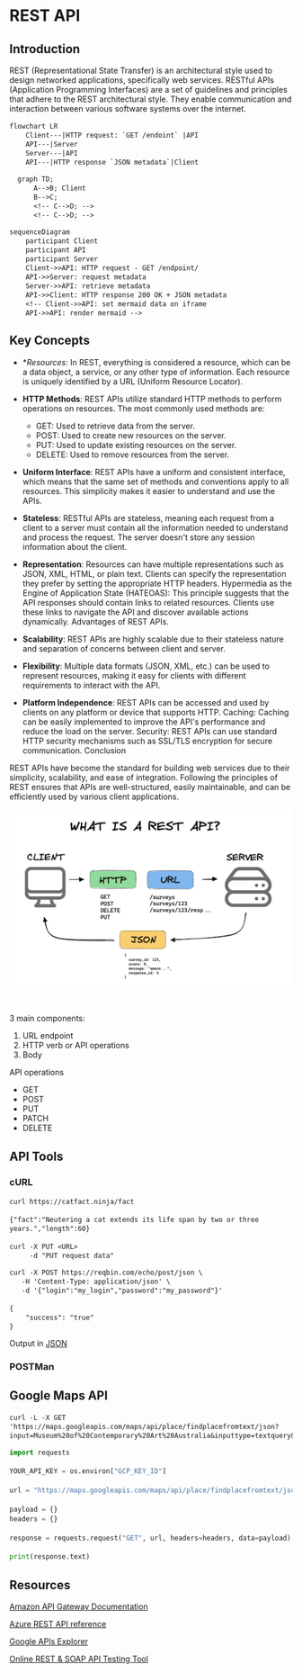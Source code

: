 # REST API

## Introduction

REST (Representational State Transfer) is an architectural style used to design networked applications, specifically web services. RESTful APIs (Application Programming Interfaces) are a set of guidelines and principles that adhere to the REST architectural style. They enable communication and interaction between various software systems over the internet.

```mermaid
flowchart LR
    Client---|HTTP request: `GET /endoint` |API
    API---|Server
    Server---|API
    API---|HTTP response `JSON metadata`|Client
``````

```mermaid
  graph TD;
      A-->B; Client 
      B-->C;
      <!-- C-->D; -->
      <!-- C-->D; -->
```

```mermaid
sequenceDiagram
    participant Client
    participant API
    participant Server
    Client->>API: HTTP request - GET /endpoint/
    API->>Server: request metadata
    Server->>API: retrieve metadata
    API->>Client: HTTP response 200 OK + JSON metadata
    <!-- Client->>API: set mermaid data on iframe
    API->>API: render mermaid -->
```


## Key Concepts

- **Resources*: In REST, everything is considered a resource, which can be a data object, a service, or any other type of information. Each resource is uniquely identified by a URL (Uniform Resource Locator).  

- **HTTP Methods**: REST APIs utilize standard HTTP methods to perform operations on resources. The most commonly used methods are:
    - GET: Used to retrieve data from the server.
    - POST: Used to create new resources on the server.
    - PUT: Used to update existing resources on the server.
    - DELETE: Used to remove resources from the server.  

- **Uniform Interface**: REST APIs have a uniform and consistent interface, which means that the same set of methods and conventions apply to all resources. This simplicity makes it easier to understand and use the APIs.  

- **Stateless**: RESTful APIs are stateless, meaning each request from a client to a server must contain all the information needed to understand and process the request. The server doesn't store any session information about the client.  

- **Representation**: Resources can have multiple representations such as JSON, XML, HTML, or plain text. Clients can specify the representation they prefer by setting the appropriate HTTP headers.
Hypermedia as the Engine of Application State (HATEOAS): This principle suggests that the API responses should contain links to related resources. Clients use these links to navigate the API and discover available actions dynamically.
Advantages of REST APIs.  

- **Scalability**: REST APIs are highly scalable due to their stateless nature and separation of concerns between client and server.  

- **Flexibility**: Multiple data formats (JSON, XML, etc.) can be used to represent resources, making it easy for clients with different requirements to interact with the API.

- **Platform Independence**: REST APIs can be accessed and used by clients on any platform or device that supports HTTP.
Caching: Caching can be easily implemented to improve the API's performance and reduce the load on the server.
Security: REST APIs can use standard HTTP security mechanisms such as SSL/TLS encryption for secure communication.
Conclusion

REST APIs have become the standard for building web services due to their simplicity, scalability, and ease of integration. Following the principles of REST ensures that APIs are well-structured, easily maintainable, and can be efficiently used by various client applications.

<p align="center">
  <img src="rest_api.jpg">
</p>
<br/>

3 main components: 
1. URL endpoint
2. HTTP verb or API operations
3. Body

API operations
- GET
- POST
- PUT
- PATCH
- DELETE

## API Tools  

### cURL  

```console
curl https://catfact.ninja/fact

{"fact":"Neutering a cat extends its life span by two or three years.","length":60}

curl -X PUT <URL>
     -d "PUT request data"
```

```console
curl -X POST https://reqbin.com/echo/post/json \
   -H 'Content-Type: application/json' \
   -d '{"login":"my_login","password":"my_password"}'

{
    "success": "true"
}
```

Output in [JSON](https://www.w3schools.com/js/js_json_intro.asp)


### POSTMan  


## Google Maps API

```console
curl -L -X GET 'https://maps.googleapis.com/maps/api/place/findplacefromtext/json?input=Museum%20of%20Contemporary%20Art%20Australia&inputtype=textquery&fields=formatted_address%2Cname%2Crating%2Copening_hours%2Cgeometry&key=$GCP_KEY_ID'
```


```python
import requests

YOUR_API_KEY = os.environ["GCP_KEY_ID"]

url = "https://maps.googleapis.com/maps/api/place/findplacefromtext/json?input=Museum%20of%20Contemporary%20Art%20Australia&inputtype=textquery&fields=formatted_address%2Cname%2Crating%2Copening_hours%2Cgeometry&key=YOUR_API_KEY"

payload = {}
headers = {}

response = requests.request("GET", url, headers=headers, data=payload)

print(response.text)
```


## Resources

[Amazon API Gateway Documentation](https://docs.aws.amazon.com/apigateway/)  

[Azure REST API reference](https://learn.microsoft.com/en-us/rest/api/azure/)  

[Google APIs Explorer](https://developers.google.com/apis-explorer)

[Online REST & SOAP API Testing Tool](https://reqbin.com)